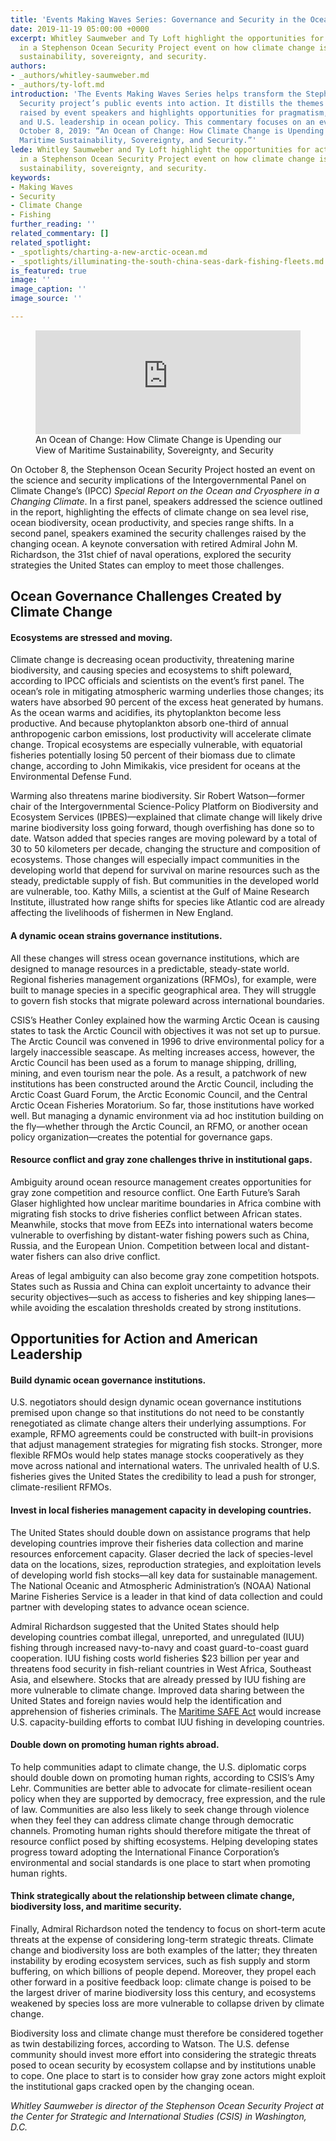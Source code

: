 ```yaml
---
title: 'Events Making Waves Series: Governance and Security in the Ocean of Change'
date: 2019-11-19 05:00:00 +0000
excerpt: Whitley Saumweber and Ty Loft highlight the opportunities for action raised
  in a Stephenson Ocean Security Project event on how climate change is shaping maritime
  sustainability, sovereignty, and security.
authors:
- _authors/whitley-saumweber.md
- _authors/ty-loft.md
introduction: 'The Events Making Waves Series helps transform the Stephenson Ocean
  Security project’s public events into action. It distills the themes and challenges
  raised by event speakers and highlights opportunities for pragmatism, problem-solving,
  and U.S. leadership in ocean policy. This commentary focuses on an event held on
  October 8, 2019: “An Ocean of Change: How Climate Change is Upending our View of
  Maritime Sustainability, Sovereignty, and Security.”'
lede: Whitley Saumweber and Ty Loft highlight the opportunities for action raised
  in a Stephenson Ocean Security Project event on how climate change is shaping maritime
  sustainability, sovereignty, and security.
keywords:
- Making Waves
- Security
- Climate Change
- Fishing
further_reading: ''
related_commentary: []
related_spotlight:
- _spotlights/charting-a-new-arctic-ocean.md
- _spotlights/illuminating-the-south-china-seas-dark-fishing-fleets.md
is_featured: true
image: ''
image_caption: ''
image_source: ''

---
```

<figure class="post-feature-video"> <div class="video-wrapper"><iframe width="100%" height="166" scrolling="no" frameborder="no" src="https://w.soundcloud.com/player/?url=https%3A//api.soundcloud.com/tracks/693775780&amp;color=ff7700&amp;show_artwork=false"></iframe> </div> <figcaption class="img-caption">An Ocean of Change: How Climate Change is Upending our View of Maritime Sustainability, Sovereignty, and Security</figcaption> </figure>

On October 8, the Stephenson Ocean Security Project hosted an event on the science and security implications of the Intergovernmental Panel on Climate Change’s (IPCC) _Special Report on the Ocean and Cryosphere in a Changing Climate_. In a first panel, speakers addressed the science outlined in the report, highlighting the effects of climate change on sea level rise, ocean biodiversity, ocean productivity, and species range shifts. In a second panel, speakers examined the security challenges raised by the changing ocean. A keynote conversation with retired Admiral John M. Richardson, the 31st chief of naval operations, explored the security strategies the United States can employ to meet those challenges.

## **Ocean Governance Challenges Created by Climate Change**

#### **Ecosystems are stressed and moving.**

Climate change is decreasing ocean productivity, threatening marine biodiversity, and causing species and ecosystems to shift poleward, according to IPCC officials and scientists on the event’s first panel. The ocean’s role in mitigating atmospheric warming underlies those changes; its waters have absorbed 90 percent of the excess heat generated by humans. As the ocean warms and acidifies, its phytoplankton become less productive. And because phytoplankton absorb one-third of annual anthropogenic carbon emissions, lost productivity will accelerate climate change. Tropical ecosystems are especially vulnerable, with equatorial fisheries potentially losing 50 percent of their biomass due to climate change, according to John Mimikakis, vice president for oceans at the Environmental Defense Fund.

Warming also threatens marine biodiversity. Sir Robert Watson—former chair of the Intergovernmental Science-Policy Platform on Biodiversity and Ecosystem Services (IPBES)—explained that climate change will likely drive marine biodiversity loss going forward, though overfishing has done so to date. Watson added that species ranges are moving poleward by a total of 30 to 50 kilometers per decade, changing the structure and composition of ecosystems. Those changes will especially impact communities in the developing world that depend for survival on marine resources such as the steady, predictable supply of fish. But communities in the developed world are vulnerable, too. Kathy Mills, a scientist at the Gulf of Maine Research Institute, illustrated how range shifts for species like Atlantic cod are already affecting the livelihoods of fishermen in New England.

#### **A dynamic ocean strains governance institutions.**

All these changes will stress ocean governance institutions, which are designed to manage resources in a predictable, steady-state world. Regional fisheries management organizations (RFMOs), for example, were built to manage species in a specific geographical area. They will struggle to govern fish stocks that migrate poleward across international boundaries.

CSIS’s Heather Conley explained how the warming Arctic Ocean is causing states to task the Arctic Council with objectives it was not set up to pursue. The Arctic Council was convened in 1996 to drive environmental policy for a largely inaccessible seascape. As melting increases access, however, the Arctic Council has been used as a forum to manage shipping, drilling, mining, and even tourism near the pole. As a result, a patchwork of new institutions has been constructed around the Arctic Council, including the Arctic Coast Guard Forum, the Arctic Economic Council, and the Central Arctic Ocean Fisheries Moratorium. So far, those institutions have worked well. But managing a dynamic environment via ad hoc institution building on the fly—whether through the Arctic Council, an RFMO, or another ocean policy organization—creates the potential for governance gaps.

#### **Resource conflict and gray zone challenges thrive in institutional gaps.**

Ambiguity around ocean resource management creates opportunities for gray zone competition and resource conflict. One Earth Future’s Sarah Glaser highlighted how unclear maritime boundaries in Africa combine with migrating fish stocks to drive fisheries conflict between African states. Meanwhile, stocks that move from EEZs into international waters become vulnerable to overfishing by distant-water fishing powers such as China, Russia, and the European Union. Competition between local and distant-water fishers can also drive conflict.

Areas of legal ambiguity can also become gray zone competition hotspots. States such as Russia and China can exploit uncertainty to advance their security objectives—such as access to fisheries and key shipping lanes—while avoiding the escalation thresholds created by strong institutions.

## **Opportunities for Action and American Leadership**

#### **Build dynamic ocean governance institutions.**

U.S. negotiators should design dynamic ocean governance institutions premised upon change so that institutions do not need to be constantly renegotiated as climate change alters their underlying assumptions. For example, RFMO agreements could be constructed with built-in provisions that adjust management strategies for migrating fish stocks. Stronger, more flexible RFMOs would help states manage stocks cooperatively as they move across national and international waters. The unrivaled health of U.S. fisheries gives the United States the credibility to lead a push for stronger, climate-resilient RFMOs.

#### **Invest in local fisheries management capacity in developing countries.**

The United States should double down on assistance programs that help developing countries improve their fisheries data collection and marine resources enforcement capacity. Glaser decried the lack of species-level data on the locations, sizes, reproduction strategies, and exploitation levels of developing world fish stocks—all key data for sustainable management. The National Oceanic and Atmospheric Administration’s (NOAA) National Marine Fisheries Service is a leader in that kind of data collection and could partner with developing states to advance ocean science.

Admiral Richardson suggested that the United States should help developing countries combat illegal, unreported, and unregulated (IUU) fishing through increased navy-to-navy and coast guard-to-coast guard cooperation. IUU fishing costs world fisheries $23 billion per year and threatens food security in fish-reliant countries in West Africa, Southeast Asia, and elsewhere. Stocks that are already pressed by IUU fishing are more vulnerable to climate change. Improved data sharing between the United States and foreign navies would help the identification and apprehension of fisheries criminals. The [Maritime SAFE Act](https://www.csis.org/analysis/fishing-national-defense-authorization-unpacking-maritime-safe-act) would increase U.S. capacity-building efforts to combat IUU fishing in developing countries.

#### **Double down on promoting human rights abroad.**

To help communities adapt to climate change, the U.S. diplomatic corps should double down on promoting human rights, according to CSIS’s Amy Lehr. Communities are better able to advocate for climate-resilient ocean policy when they are supported by democracy, free expression, and the rule of law. Communities are also less likely to seek change through violence when they feel they can address climate change through democratic channels. Promoting human rights should therefore mitigate the threat of resource conflict posed by shifting ecosystems. Helping developing states progress toward adopting the International Finance Corporation’s environmental and social standards is one place to start when promoting human rights.

#### **Think strategically about the relationship between climate change, biodiversity loss, and maritime security.**

Finally, Admiral Richardson noted the tendency to focus on short-term acute threats at the expense of considering long-term strategic threats. Climate change and biodiversity loss are both examples of the latter; they threaten instability by eroding ecosystem services, such as fish supply and storm buffering, on which billions of people depend. Moreover, they propel each other forward in a positive feedback loop: climate change is poised to be the largest driver of marine biodiversity loss this century, and ecosystems weakened by species loss are more vulnerable to collapse driven by climate change.

Biodiversity loss and climate change must therefore be considered together as twin destabilizing forces, according to Watson. The U.S. defense community should invest more effort into considering the strategic threats posed to ocean security by ecosystem collapse and by institutions unable to cope. One place to start is to consider how gray zone actors might exploit the institutional gaps cracked open by the changing ocean.

_Whitley Saumweber is director of the Stephenson Ocean Security Project at the Center for Strategic and International Studies (CSIS) in Washington, D.C._